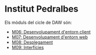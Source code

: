 # Institut Pedralbes

Els mòduls del cicle de DAW són:

- [M06: Desenvolupament d'entorn client](m06.md)
- [M07: Desenvolupament d'entorn web](m07.md)
- [M08: Desplegament](m08.md)
- [M09: Interfícies](m09.md)


